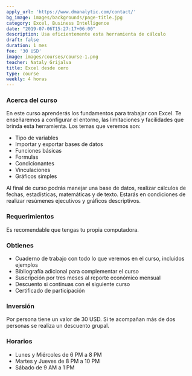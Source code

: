 ```yaml
---
apply_url: 'https://www.dmanalytic.com/contact/'
bg_image: images/backgrounds/page-title.jpg
category: Excel, Business Intelligence
date: "2019-07-06T15:27:17+06:00"
description: Usa eficientemente esta herramienta de cálculo
draft: false
duration: 1 mes
fee: '30 USD'
image: images/courses/course-1.png
teacher: Nataly Grijalva
title: Excel desde cero
type: course
weekly: 4 horas
---
```



### Acerca del curso

En este curso aprenderás los fundamentos para trabajar con Excel. Te enseñaremos a configurar el entorno, las limitaciones y facilidades que brinda esta herramienta. Los temas que veremos son:

- Tipo de variables
- Importar y exportar bases de datos
- Funciones básicas
- Formulas
- Condicionantes
- Vinculaciones
- Gráficos simples

Al final de curso podrás manejar una base de datos, realizar cálculos de fechas, estadísticas, matemáticas y de texto. Estarás en condiciones de realizar resúmenes ejecutivos y gráficos descriptivos.</p>


### Requerimientos

Es recomendable que tengas tu propia computadora.

### Obtienes

* Cuaderno de trabajo con todo lo que veremos en el curso, incluidos ejemplos
* Bibliografía adicional para complementar el curso
* Suscripción por tres meses al reporte económico mensual
* Descuento si continuas con el siguiente curso
* Certificado de participación


### Inversión

Por persona tiene un valor de 30 USD. Si te acompañan más de dos personas se realiza un descuento grupal.

### Horarios

- Lunes y Miércoles de 6 PM a 8 PM
- Martes y Jueves de 8 PM a 10 PM
- Sábado de 9 AM a 1 PM
